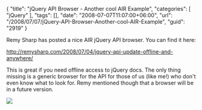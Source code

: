 {
	"title": "jQuery API Browser - Another cool AIR Example",
	"categories": [
		"jQuery"
	],
	"tags": [],
	"date": "2008-07-07T11:07:00+06:00",
	"url": "/2008/07/07/jQuery-API-Browser-Another-cool-AIR-Example",
	"guid": "2919"
}

Remy Sharp has posted a nice AIR jQuery API browser. You can find it here:

<a href="http://remysharp.com/2008/07/04/jquery-api-update-offline-and-anywhere/">http://remysharp.com/2008/07/04/jquery-api-update-offline-and-anywhere/</a>

This is great if you need offline access to jQuery docs. The only thing missing is a generic browser for the API for those of us (like me!) who don't even know what to look for. Remy mentioned though that a browser will be in a future version.

<img src="http://www.raymondcamden.com/images/Picture 114.png">